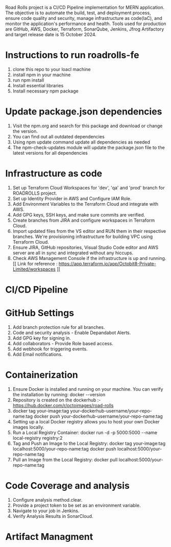 Road Rolls project is a CI/CD Pipeline implementation for MERN application. The objective is to automate the build, test, and deployment process, ensure code quality and security, manage infrastructure as code(IaC), and monitor the application's performance and health. Tools used for production are GitHub, AWS, Docker, Terraform, SonarQube, Jenkins, Jfrog Artifactory and target release date is 15 October 2024.
# Instructions to run roadrolls-fe
1. clone this repo to your loacl machine
2. install npm in your machine
3. run npm install
4. Install essential libraries
5. Install necessary npm package


# Update package.json dependencies
1. Visit the npm.org and search for this package and download or change the version.
2. You can find out all outdated dependencies
3. Using npm update command update all dependencies as needed
4. The npm-check-updates module will update the package.json file to the latest versions for all dependencies


# Infrastructure as code
1. Set up Terraform Cloud Workspaces for 'dev', 'qa' and 'prod' branch for ROADROLLS project. 
2. Set up Identity Provider in AWS and Configure IAM Role. 
3. Add Environment Variables to the Terraform Cloud and integrate with AWS. 
4. Add GPG keys, SSH keys, and make sure commits are verified. 
5. Create branches from JIRA and configure workspaces in Terraform Cloud.
6. Import updated files from the VS editor and RUN them in their respective branches. We're provisioning infrastructure for building VPC using Terraform Cloud.
7. Ensure JIRA, GitHub repositories, Visual Studio Code editor and AWS server are all in sync and integrated without any hiccups. 
7. Check AWS Management Console if the infrastructure is up and running.
[[ Link for reference : https://app.terraform.io/app/Octobit8-Private-Limited/workspaces ]]
   
# CI/CD Pipeline





# GitHub Settings
1. Add branch protection rule for all branches.   
2. Code and security analysis - Enable Depandabot Alerts.
3. Add GPG key for signing in. 
4. Add collaborators - Provide Role based access.
5. Add webhook for triggering events.
6. Add Email notifications.
# Containerization
1. Ensure Docker is installed and running on your machine. You can verify the installation by running:
docker --version
2. Repository is created on the dockerhub :- 
https://hub.docker.com/r/octoimages/road-rolls
3. docker tag your-image:tag your-dockerhub-username/your-repo-name:tag docker push your-dockerhub-username/your-repo-name:tag
4. Setting up a local Docker registry allows you to host your own Docker images locally.
5. Run a Local Registry Container:
docker run -d -p 5000:5000 --name local-registry registry:2
6. Tag and Push an Image to the Local Registry:
docker tag your-image:tag localhost:5000/your-repo-name:tag
docker push localhost:5000/your-repo-name:tag
7. Pull an Image from the Local Registry:
docker pull localhost:5000/your-repo-name:tag






# Code Coverage and analysis
1. Configure analysis method.clear.
2. Provide a project token to be set as an environment variable.
3. Navigate to your job in Jenkins.
4. Verify Analysis Results in SonarCloud.
# Artifact Managment





